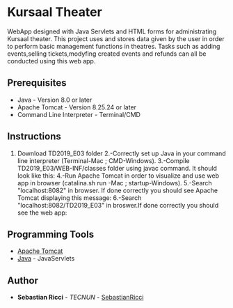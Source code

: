 # Kursaal Theater

WebApp designed with Java Servlets and HTML forms for administrating Kursaal theater. This project uses and stores data given by the user in order to perform basic management functions in theatres. Tasks such as adding events,selling tickets,modyfing created events and refunds can all be conducted using this web app.

## Prerequisites
* Java - Version 8.0 or later
* Apache Tomcat - Version 8.25.24 or later
* Command Line Interpreter - Terminal/CMD

## Instructions

1. Download TD2019_E03 folder
2.-Correctly set up Java in your command line interpreter (Terminal-Mac ; CMD-Windows).
3.-Compile TD2019_E03/WEB-INF/classes folder using javac command. It should look like this:
4.-Run Apache Tomcat in order to visualize and use web app in browser (catalina.sh run -Mac ; startup-Windows).
5.-Search "localhost:8082" in browser. If done correctly you should see Apache Tomcat displaying this message:
6.-Search "localhost:8082/TD2019_E03" in broswer.If done correctly you should see the web app:

## Programming Tools

* [Apache Tomcat](http://tomcat.apache.org)
* [Java](https://www.java.com/en/) - JavaServlets


## Author

* **Sebastian Ricci** - *TECNUN* - [SebastianRicci](https://github.com/SebastianRicci)
